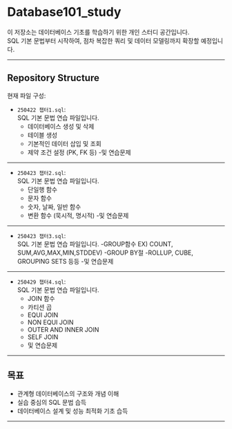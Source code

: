 # Database101_study

이 저장소는 데이터베이스 기초를 학습하기 위한 개인 스터디 공간입니다.  
SQL 기본 문법부터 시작하여, 점차 복잡한 쿼리 및 데이터 모델링까지 확장할 예정입니다.

---

## Repository Structure

현재 파일 구성:

- `250422 챕터1.sql`:  
  SQL 기본 문법 연습 파일입니다.  
  - 데이터베이스 생성 및 삭제
  - 테이블 생성
  - 기본적인 데이터 삽입 및 조회
  - 제약 조건 설정 (PK, FK 등)
  -및 연습문제

---

- `250423 챕터2.sql`:  
  SQL 기본 문법 연습 파일입니다.  
  - 단일행 함수
  - 문자 함수
  - 숫자, 날짜, 일반 함수
  - 변환 함수 (묵시적, 명시적)
  -및 연습문제

---

- `250423 챕터3.sql`:  
  SQL 기본 문법 연습 파일입니다.
  -GROUP함수 EX) COUNT, SUM,AVG,MAX,MIN,STDDEV)
  -GROUP BY절
  -ROLLUP, CUBE, GROUPING SETS 등등
  -및 연습문제

---

- `250429 챕터4.sql`:  
  SQL 기본 문법 연습 파일입니다.  
  - JOIN 함수
  - 카티션 곱
  - EQUI JOIN
  - NON EQUI JOIN
  - OUTER AND INNER JOIN
  - SELF JOIN
  - 및 연습문제

---


##  목표

- 관계형 데이터베이스의 구조와 개념 이해
- 실습 중심의 SQL 문법 습득
- 데이터베이스 설계 및 성능 최적화 기초 습득

---

